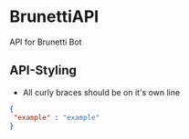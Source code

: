 # BrunettiAPI
API for Brunetti Bot

## API-Styling
* All curly braces should be on it's own line

```json
{
 "example" : "example"
}
